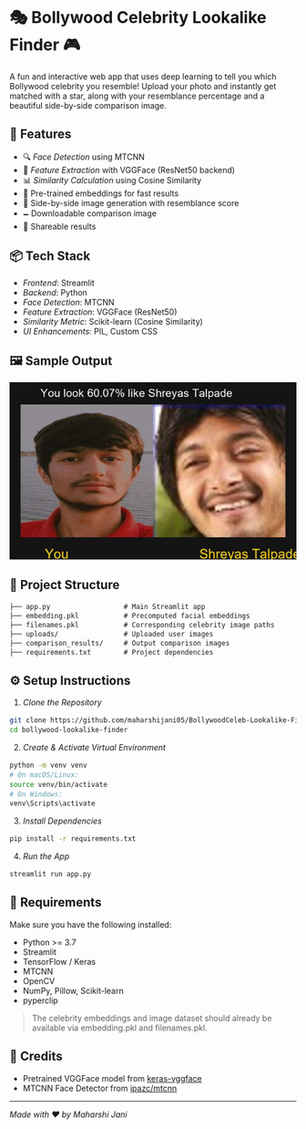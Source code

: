 # 🎭 Bollywood Celebrity Lookalike Finder 🎮

A fun and interactive web app that uses deep learning to tell you which Bollywood celebrity you resemble! Upload your photo and instantly get matched with a star, along with your resemblance percentage and a beautiful side-by-side comparison image.

## 🚀 Features

- 🔍 *Face Detection* using MTCNN
- 🤖 *Feature Extraction* with VGGFace (ResNet50 backend)
- 📊 *Similarity Calculation* using Cosine Similarity
- 🧠 Pre-trained embeddings for fast results
- 🎨 Side-by-side image generation with resemblance score
- 🗕 Downloadable comparison image
- 📢 Shareable results

## 📦 Tech Stack

- *Frontend*: Streamlit
- *Backend*: Python
- *Face Detection*: MTCNN
- *Feature Extraction*: VGGFace (ResNet50)
- *Similarity Metric*: Scikit-learn (Cosine Similarity)
- *UI Enhancements*: PIL, Custom CSS

## 🖼 Sample Output

<p align="center">
  <img src="comparison_results/comparison.jpg" width="600"/>
</p>

## 📁 Project Structure

```
├── app.py                  # Main Streamlit app
├── embedding.pkl           # Precomputed facial embeddings
├── filenames.pkl           # Corresponding celebrity image paths
├── uploads/                # Uploaded user images
├── comparison_results/     # Output comparison images
├── requirements.txt        # Project dependencies
```

## ⚙ Setup Instructions

1. *Clone the Repository*
```bash
git clone https://github.com/maharshijani05/BollywoodCeleb-Lookalike-Finder.git
cd bollywood-lookalike-finder
```

2. *Create & Activate Virtual Environment*
```bash
python -m venv venv
# On macOS/Linux:
source venv/bin/activate
# On Windows:
venv\Scripts\activate
```

3. *Install Dependencies*
```bash
pip install -r requirements.txt
```

4. *Run the App*
```bash
streamlit run app.py
```

## 📝 Requirements

Make sure you have the following installed:

- Python >= 3.7
- Streamlit
- TensorFlow / Keras
- MTCNN
- OpenCV
- NumPy, Pillow, Scikit-learn
- pyperclip

> The celebrity embeddings and image dataset should already be available via embedding.pkl and filenames.pkl.

## 📣 Credits

- Pretrained VGGFace model from [keras-vggface](https://github.com/rcmalli/keras-vggface)
- MTCNN Face Detector from [ipazc/mtcnn](https://github.com/ipazc/mtcnn)

---

*Made with ❤ by Maharshi Jani*

